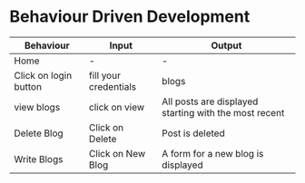 # Behaviour Driven Development

|  Behaviour |  Input  |  Output |
|------------|---------|---------|
| Home | - | - |
|Click on login button | fill your credentials | blogs |
|view blogs | click on view | All posts are displayed starting with the most recent|
|Delete Blog| Click on Delete | Post is deleted|
|Write Blogs | Click on New Blog |A form for a new blog is displayed|
